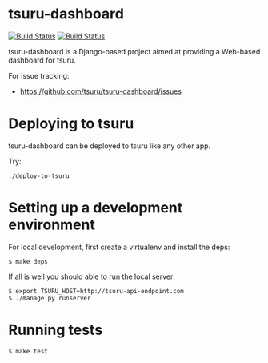 # tsuru-dashboard

[![Build Status](https://secure.travis-ci.org/tsuru/tsuru-dashboard.png?branch=master)](http://travis-ci.org/tsuru/tsuru-dashboard)
[![Build Status](https://drone.io/github.com/tsuru/tsuru-dashboard/status.png)](https://drone.io/github.com/tsuru/tsuru-dashboard/latest)

tsuru-dashboard is a Django-based project aimed at providing a Web-based dashboard for tsuru.

For issue tracking:

* https://github.com/tsuru/tsuru-dashboard/issues

# Deploying to tsuru

tsuru-dashboard can be deployed to tsuru like any other app.

Try:

    ./deploy-to-tsuru

# Setting up a development environment

For local development, first create a virtualenv and install the deps:

    $ make deps

If all is well you should able to run the local server:

    $ export TSURU_HOST=http://tsuru-api-endpoint.com
    $ ./manage.py runserver

# Running tests

    $ make test
